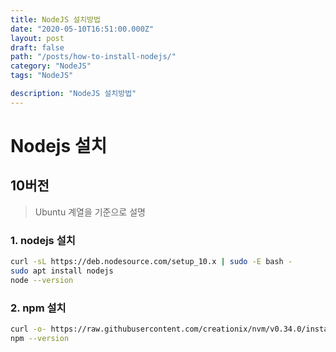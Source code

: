 ```yaml
---
title: NodeJS 설치방법
date: "2020-05-10T16:51:00.000Z"
layout: post
draft: false
path: "/posts/how-to-install-nodejs/"
category: "NodeJS"
tags: "NodeJS"

description: "NodeJS 설치방법"
---
```


# Nodejs 설치

## 10버전

> Ubuntu 계열을 기준으로 설명

### 1. nodejs 설치

```bash
curl -sL https://deb.nodesource.com/setup_10.x | sudo -E bash -
sudo apt install nodejs
node --version
```


### 2. npm 설치
```bash
curl -o- https://raw.githubusercontent.com/creationix/nvm/v0.34.0/install.sh | bash
npm --version
```